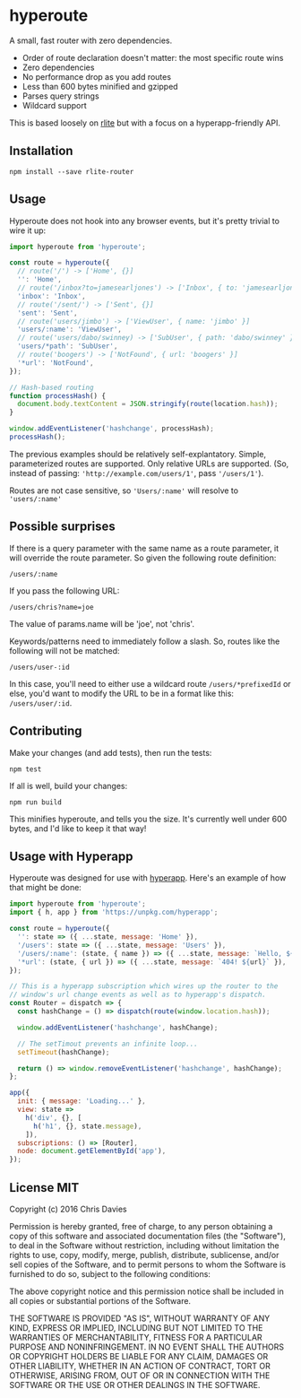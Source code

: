 # hyperoute

A small, fast router with zero dependencies.

- Order of route declaration doesn't matter: the most specific route wins
- Zero dependencies
- No performance drop as you add routes
- Less than 600 bytes minified and gzipped
- Parses query strings
- Wildcard support

This is based loosely on [rlite](https://github.com/chrisdavies/rlite) but with a focus on a hyperapp-friendly API.

## Installation

`npm install --save rlite-router`

## Usage

Hyperoute does not hook into any browser events, but it's pretty trivial to wire it up:

```js
import hyperoute from 'hyperoute';

const route = hyperoute({
  // route('/') -> ['Home', {}]
  '': 'Home',
  // route('/inbox?to=jamesearljones') -> ['Inbox', { to: 'jamesearljones' }]
  'inbox': 'Inbox',
  // route('/sent/') -> ['Sent', {}]
  'sent': 'Sent',
  // route('users/jimbo') -> ['ViewUser', { name: 'jimbo' }]
  'users/:name': 'ViewUser',
  // route('users/dabo/swinney) -> ['SubUser', { path: 'dabo/swinney' }]
  'users/*path': 'SubUser',
  // route('boogers') -> ['NotFound', { url: 'boogers' }]
  '*url': 'NotFound',
});

// Hash-based routing
function processHash() {
  document.body.textContent = JSON.stringify(route(location.hash));
}

window.addEventListener('hashchange', processHash);
processHash();
```

The previous examples should be relatively self-explantatory. Simple, parameterized routes are supported. Only relative URLs are supported. (So, instead of passing: `'http://example.com/users/1'`, pass `'/users/1'`).

Routes are not case sensitive, so `'Users/:name'` will resolve to `'users/:name'`

## Possible surprises

If there is a query parameter with the same name as a route parameter, it will override the route parameter. So given the following route definition:

    /users/:name

If you pass the following URL:

    /users/chris?name=joe

The value of params.name will be 'joe', not 'chris'.

Keywords/patterns need to immediately follow a slash. So, routes like the following will not be matched:

    /users/user-:id

In this case, you'll need to either use a wildcard route `/users/*prefixedId` or else, you'd want to modify the URL to be in a format like this: `/users/user/:id`.


## Contributing

Make your changes (and add tests), then run the tests:

    npm test

If all is well, build your changes:

    npm run build

This minifies hyperoute, and tells you the size. It's currently well under 600 bytes, and I'd like to keep it that way!


## Usage with Hyperapp

Hyperoute was designed for use with [hyperapp](https://github.com/JorgeBucaran/hyperapp). Here's an example of how that might be done:

```js
import hyperoute from 'hyperoute';
import { h, app } from 'https://unpkg.com/hyperapp';

const route = hyperoute({
  '': state => ({ ...state, message: 'Home' }),
  '/users': state => ({ ...state, message: 'Users' }),
  '/users/:name': (state, { name }) => ({ ...state, message: `Hello, ${name}` }),
  '*url': (state, { url }) => ({ ...state, message: `404! ${url}` }),
});

// This is a hyperapp subscription which wires up the router to the
// window's url change events as well as to hyperapp's dispatch.
const Router = dispatch => {
  const hashChange = () => dispatch(route(window.location.hash));

  window.addEventListener('hashchange', hashChange);

  // The setTimout prevents an infinite loop...
  setTimeout(hashChange);

  return () => window.removeEventListener('hashchange', hashChange);
};

app({
  init: { message: 'Loading...' },
  view: state =>
    h('div', {}, [
      h('h1', {}, state.message),
    ]),
  subscriptions: () => [Router],
  node: document.getElementById('app'),
});
```

## License MIT

Copyright (c) 2016 Chris Davies

Permission is hereby granted, free of charge, to any person
obtaining a copy of this software and associated documentation
files (the "Software"), to deal in the Software without
restriction, including without limitation the rights to use,
copy, modify, merge, publish, distribute, sublicense, and/or sell
copies of the Software, and to permit persons to whom the
Software is furnished to do so, subject to the following
conditions:

The above copyright notice and this permission notice shall be
included in all copies or substantial portions of the Software.

THE SOFTWARE IS PROVIDED "AS IS", WITHOUT WARRANTY OF ANY KIND,
EXPRESS OR IMPLIED, INCLUDING BUT NOT LIMITED TO THE WARRANTIES
OF MERCHANTABILITY, FITNESS FOR A PARTICULAR PURPOSE AND
NONINFRINGEMENT. IN NO EVENT SHALL THE AUTHORS OR COPYRIGHT
HOLDERS BE LIABLE FOR ANY CLAIM, DAMAGES OR OTHER LIABILITY,
WHETHER IN AN ACTION OF CONTRACT, TORT OR OTHERWISE, ARISING
FROM, OUT OF OR IN CONNECTION WITH THE SOFTWARE OR THE USE OR
OTHER DEALINGS IN THE SOFTWARE.
